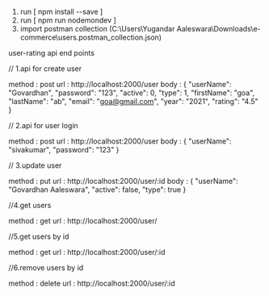 1. run  [ npm install --save ]
2. run [ npm run nodemondev ]
3. import postman collection (C:\Users\Yugandar Aaleswara\Downloads\e-commerce\users.postman_collection.json) 

user-rating api end points

// 1.api for create user

method : post
url : http://localhost:2000/user
body : { "userName": "Govardhan", "password": "123", "active": 0, "type": 1, "firstName": "goa", "lastName": "ab", "email": "goa@gmail.com", "year": "2021", "rating": "4.5" }

// 2.api for user login 

method : post
url : http://localhost:2000/user
body : { "userName": "sivakumar", "password": "123" }

// 3.update user

method : put
url : http://localhost:2000/user/:id
body : { "userName": "Govardhan Aaleswara", "active": false, "type": true }

//4.get users

method : get
url : http://localhost:2000/user/

//5.get users by id

method : get
url : http://localhost:2000/user/:id

//6.remove users by id

method : delete
url : http://localhost:2000/user/:id

